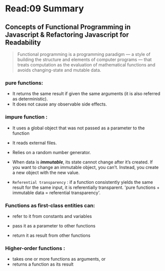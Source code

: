 # Read:09 Summary
## Concepts of Functional Programming in Javascript & Refactoring Javascript for Readability
> Functional programming is a programming paradigm — a style of building the structure and elements of computer programs — that treats computation as the evaluation of mathematical functions and avoids changing-state and mutable data.

### pure functions:
  * It returns the same result if given the same arguments (it is also referred as deterministic).
  * It does not cause any observable side effects.

### impure function :
  * It uses a global object that was not passed as a parameter to the function
  * It reads external files.
  * Relies on a random number generator.

* When data is ***immutable***, its state cannot change after it’s created. If you want to change an immutable object, you can’t. Instead, you create a new object with the new value.

* `Referential transparency` : if a function consistently yields the same result for the same input, it is referentially transparent. 'pure functions + immutable data = referential transparency'.

### Functions as first-class entities can:

  * refer to it from constants and variables
  * pass it as a parameter to other functions

  * return it as result from other functions
  
### Higher-order functions :

  * takes one or more functions as arguments, or
  * returns a function as its result


